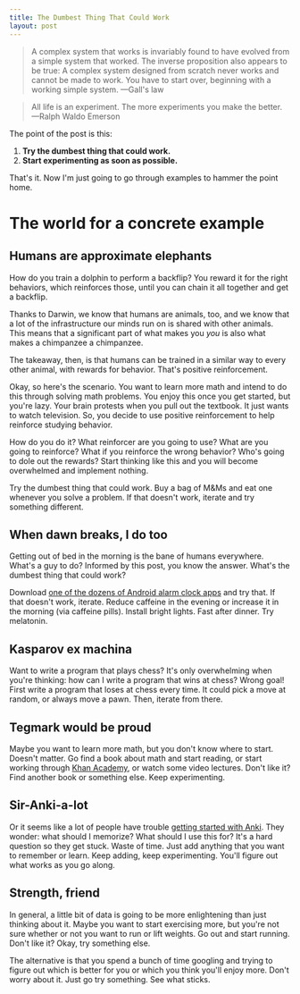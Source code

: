 ```yaml
---
title: The Dumbest Thing That Could Work
layout: post
---
```


> A complex system that works is invariably found to have evolved from a simple system that worked. The inverse proposition also appears to be true: A complex system designed from scratch never works and cannot be made to work. You have to start over, beginning with a working simple system.
<span id="quote-attribute">—Gall's law</span>

> All life is an experiment. The more experiments you make the better.
<span id="quote-attribute">—Ralph Waldo Emerson</span>

The point of the post is this: 
1. **Try the dumbest thing that could work.**
2. **Start experimenting as soon as possible.**

That's it. Now I'm just going to go through examples to hammer the point home.

# The world for a concrete example
## Humans are approximate elephants

How do you train a dolphin to perform a backflip? You reward it for the right behaviors, which reinforces
those, until you can chain it all together and get a backflip.

Thanks to Darwin, we know that humans are animals, too,
and we know that a lot of the infrastructure our minds run on is shared with
other animals. This means that a significant part of what makes you *you* is
also what makes a chimpanzee a chimpanzee.

The takeaway, then, is that humans can be trained in a similar way to every
other animal, with rewards for behavior. That's positive reinforcement.

Okay, so here's the scenario. You want to learn more math and intend to do this through solving math problems. You enjoy this once you get started,
but you're lazy. Your brain protests when you pull out the textbook. It just
wants to watch television. So, you decide
to use positive reinforcement to help reinforce studying behavior.

How do you do it? What reinforcer are you going to use? What are you going to
reinforce? What if you reinforce the wrong behavior? Who's going to dole out the
rewards? Start thinking like this and you will become overwhelmed and
implement nothing.

Try the dumbest thing that could work. Buy a bag of M&Ms and
eat one whenever you solve a problem. If that doesn't work, iterate and try
something different. 

## When dawn breaks, I do too

Getting out of bed in the morning is the bane of humans
everywhere. What's a guy to do? Informed by this post, you know the
answer. What's the dumbest thing that could work? 

Download [one of the dozens of Android alarm clock apps](https://play.google.com/store/apps/details?id=com.lslk.sleepbot&hl=en) and try
that. If that doesn't work, iterate. Reduce
caffeine in the evening or increase it in the morning (via caffeine pills). Install bright
lights. Fast after dinner. Try melatonin.

## Kasparov ex machina

Want to write a program that plays chess? It's only overwhelming when you're thinking: how can I write a program that wins at chess? Wrong goal! First write a program that
loses at chess every time. It could pick a move at random, or always move a
pawn. Then, iterate from there.

## Tegmark would be proud

Maybe you want to learn more math, but you don't know where to start. Doesn't
matter. Go find a book about math and start reading, or start working through
[Khan Academy](https://www.khanacademy.org/), or watch some video lectures. Don't like it? Find another book or something else. Keep
experimenting.

## Sir-Anki-a-lot

Or it seems like a lot of people have trouble [getting started with Anki](http://www.gwern.net/Spaced%20repetition). They
wonder: what should I memorize? What should I use this for? It's a hard
question so they get stuck. Waste of time. Just add anything that you want to
remember or learn. Keep adding, keep experimenting. You'll figure out what
works as you go along. 

## Strength, friend

In general, a little bit of data is going to be more enlightening
than just thinking about it. Maybe you want to start exercising more, but you're
not sure whether or not you want to run or lift weights. Go out and start
running. Don't like it? Okay, try something else. 

The alternative is that you spend a bunch of time googling and trying to figure
out which is better for you or which you think you'll enjoy more. Don't worry
about it. Just go try something. See what sticks.


